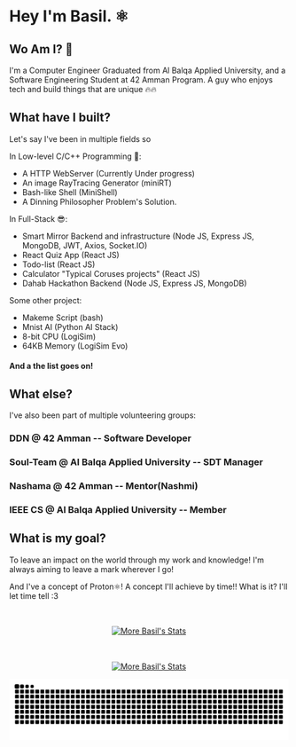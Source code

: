 # Hey I'm Basil. ⚛️

## Wo Am I? 👀
I'm a Computer Engineer Graduated from Al Balqa Applied University, and a Software Engineering Student at 42 Amman Program.
A guy who enjoys tech and build things that are unique 🔥🔥


## What have I  built?
Let's say I've been in multiple fields so 

In Low-level C/C++ Programming 🤖:
- A HTTP WebServer (Currently Under progress) 
- An image RayTracing Generator (miniRT)
- Bash-like Shell (MiniShell)
- A Dinning Philosopher Problem's Solution.

In Full-Stack 😎:
- Smart Mirror Backend and infrastructure  (Node JS, Express JS, MongoDB, JWT, Axios, Socket.IO)
- React Quiz App (React JS)
- Todo-list (React JS)
- Calculator "Typical Coruses projects" (React JS)
- Dahab Hackathon Backend (Node JS, Express JS, MongoDB)

Some other project:
- Makeme Script (bash)
- Mnist AI (Python AI Stack)
- 8-bit CPU (LogiSim)
- 64KB Memory (LogiSim Evo)

#### And a the list goes on! 

## What else?
I've also been part of multiple volunteering groups:

### DDN @ 42 Amman -- Software Developer
### Soul-Team @ Al Balqa Applied University -- SDT Manager
### Nashama @ 42 Amman -- Mentor(Nashmi)
### IEEE CS @ Al Balqa Applied University -- Member

## What is my goal?
To leave an impact on the world through my work and knowledge!
I'm always aiming to leave a mark wherever I go!

And I've a concept of Proton⚛️! A concept I'll achieve by time!! What is it? I'll let time tell :3


 
<br>
<a href="https://github.com/basil-ismail?tab=overview" align="center">
<p><img align="center" src="https://github-readme-stats.vercel.app/api?username=basil-ismail&show_icons=true&theme=tokyonight" alt="More Basil's Stats" /></p>
</a>

<br>
<a href="https://github.com/basil-ismail?tab=overview" align="center">
<p><img align="center" src="https://github-readme-streak-stats.herokuapp.com/?user=basil-ismail&theme=tokyonight" alt="More Basil's Stats" /></p>
</a>


<div align="center">
  <picture>
    <source media="(prefers-color-scheme: dark)" srcset="https://raw.githubusercontent.com/basil-ismail/basil-ismail/output/github-contribution-grid-snake-dark.svg" />
    <source media="(prefers-color-scheme: light)" srcset="https://raw.githubusercontent.com/basil-ismail/basil-ismail/output/github-contribution-grid-snake.svg" />
    <img alt="github-snake" src="https://raw.githubusercontent.com/basil-ismail/basil-ismail/output/github-contribution-grid-snake.svg" />
  </picture>
</div>
